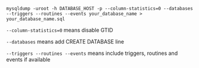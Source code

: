 ```
mysqldump -uroot -h DATABASE_HOST -p --column-statistics=0 --databases --triggers --routines --events your_database_name > your_database_name.sql
```

`--column-statistics=0` means disable GTID

`--databases` means add CREATE DATABASE line

`--triggers --routines --events` means include triggers, routines and events if available
